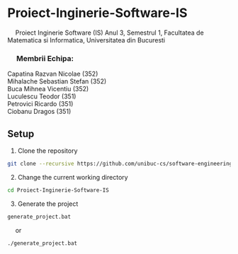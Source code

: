 ﻿# Proiect-Inginerie-Software-IS

&emsp; Proiect Inginerie Software (IS) Anul 3, Semestrul 1, Facultatea de Matematica si Informatica, Universitatea din Bucuresti <br/>

### &emsp; Membrii Echipa: <br/>
Capatina Razvan Nicolae ($352$) <br/> 
Mihalache Sebastian Stefan ($352$) <br/>
Buca Mihnea Vicentiu ($352$) <br/>
Luculescu Teodor ($351$) <br/>
Petrovici Ricardo ($351$) <br/>
Ciobanu Dragos ($351$) <br/>

## Setup
1. Clone the repository
```sh
git clone --recursive https://github.com/unibuc-cs/software-engineering-product-deadzone
```

2. Change the current working directory
```sh
cd Proiect-Inginerie-Software-IS
```

3. Generate the project
```sh
generate_project.bat
```
&emsp; or <br/>
```sh
./generate_project.bat
```
